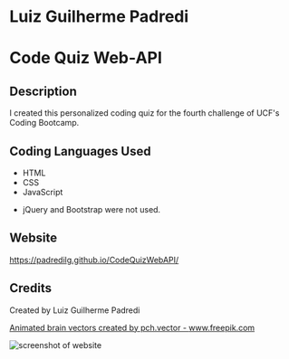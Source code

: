 # Luiz Guilherme Padredi

# Code Quiz Web-API

## Description
I created this personalized coding quiz for the fourth challenge of UCF's Coding Bootcamp.

## Coding Languages Used
* HTML
* CSS
* JavaScript

- jQuery and Bootstrap were not used.

## Website
https://padredilg.github.io/CodeQuizWebAPI/

## Credits
Created by Luiz Guilherme Padredi

<a href='https://www.freepik.com/vectors/education'>Animated brain vectors created by pch.vector - www.freepik.com</a>

![screenshot of website](./assets/images/live-code-website-ss)
